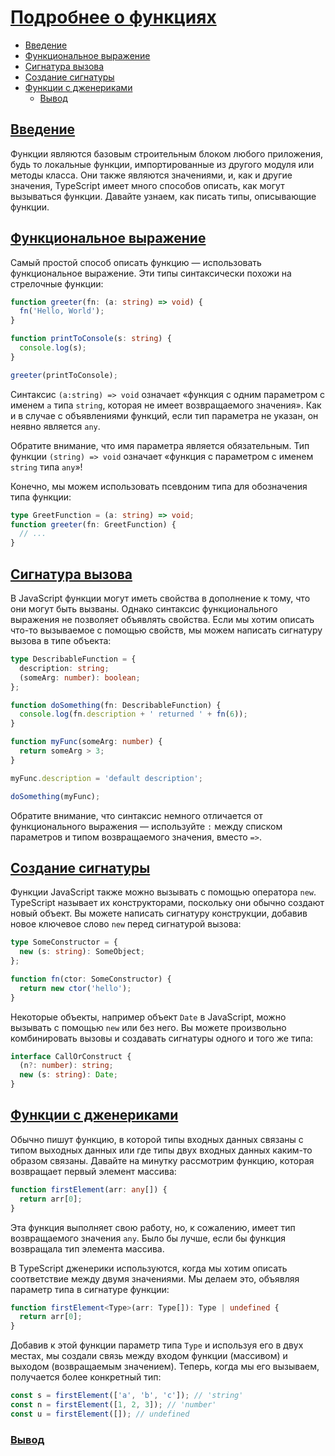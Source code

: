 # [Подробнее о функциях](../index.md)

- [Введение](#введение)
- [Функциональное выражение](#функциональное-выражение)
- [Сигнатура вызова](#сигнатура-вызова)
- [Создание сигнатуры](#создание-сигнатуры)
- [Функции с дженериками](#функции-с-дженериками)
  - [Вывод](#вывод)

## [Введение](#подробнее-о-функциях)

Функции являются базовым строительным блоком любого приложения, будь то локальные функции, импортированные из другого модуля или методы класса. Они также являются значениями, и, как и другие значения, TypeScript имеет много способов описать, как могут вызываться функции. Давайте узнаем, как писать типы, описывающие функции.

## [Функциональное выражение](#подробнее-о-функциях)

Самый простой способ описать функцию — использовать функциональное выражение. Эти типы синтаксически похожи на стрелочные функции:

```ts
function greeter(fn: (a: string) => void) {
  fn('Hello, World');
}

function printToConsole(s: string) {
  console.log(s);
}

greeter(printToConsole);
```

Синтаксис `(a:string) => void` означает «функция с одним параметром с именем `a` типа `string`, которая не имеет возвращаемого значения». Как и в случае с объявлениями функций, если тип параметра не указан, он неявно является `any`.

Обратите внимание, что имя параметра является обязательным. Тип функции `(string) => void` означает «функция с параметром с именем `string` типа `any`»!

Конечно, мы можем использовать псевдоним типа для обозначения типа функции:

```ts
type GreetFunction = (a: string) => void;
function greeter(fn: GreetFunction) {
  // ...
}
```

## [Сигнатура вызова](#подробнее-о-функциях)

В JavaScript функции могут иметь свойства в дополнение к тому, что они могут быть вызваны. Однако синтаксис функционального выражения не позволяет объявлять свойства. Если мы хотим описать что-то вызываемое с помощью свойств, мы можем написать сигнатуру вызова в типе объекта:

```ts
type DescribableFunction = {
  description: string;
  (someArg: number): boolean;
};

function doSomething(fn: DescribableFunction) {
  console.log(fn.description + ' returned ' + fn(6));
}

function myFunc(someArg: number) {
  return someArg > 3;
}

myFunc.description = 'default description';

doSomething(myFunc);
```

Обратите внимание, что синтаксис немного отличается от функционального выражения — используйте `:` между списком параметров и типом возвращаемого значения, вместо `=>`.

## [Создание сигнатуры](#подробнее-о-функциях)

Функции JavaScript также можно вызывать с помощью оператора `new`. TypeScript называет их конструкторами, поскольку они обычно создают новый объект. Вы можете написать сигнатуру конструкции, добавив новое ключевое слово `new` перед сигнатурой вызова:

```ts
type SomeConstructor = {
  new (s: string): SomeObject;
};

function fn(ctor: SomeConstructor) {
  return new ctor('hello');
}
```

Некоторые объекты, например объект `Date` в JavaScript, можно вызывать с помощью `new` или без него. Вы можете произвольно комбинировать вызовы и создавать сигнатуры одного и того же типа:

```ts
interface CallOrConstruct {
  (n?: number): string;
  new (s: string): Date;
}
```

## [Функции с дженериками](#подробнее-о-функциях)

Обычно пишут функцию, в которой типы входных данных связаны с типом выходных данных или где типы двух входных данных каким-то образом связаны. Давайте на минутку рассмотрим функцию, которая возвращает первый элемент массива:

```ts
function firstElement(arr: any[]) {
  return arr[0];
}
```

Эта функция выполняет свою работу, но, к сожалению, имеет тип возвращаемого значения `any`. Было бы лучше, если бы функция возвращала тип элемента массива.

В TypeScript дженерики используются, когда мы хотим описать соответствие между двумя значениями. Мы делаем это, объявляя параметр типа в сигнатуре функции:

```ts
function firstElement<Type>(arr: Type[]): Type | undefined {
  return arr[0];
}
```

Добавив к этой функции параметр типа `Type` и используя его в двух местах, мы создали связь между входом функции (массивом) и выходом (возвращаемым значением). Теперь, когда мы его вызываем, получается более конкретный тип:

```ts
const s = firstElement(['a', 'b', 'c']); // 'string'
const n = firstElement([1, 2, 3]); // 'number'
const u = firstElement([]); // undefined
```

### [Вывод](#подробнее-о-функциях)

